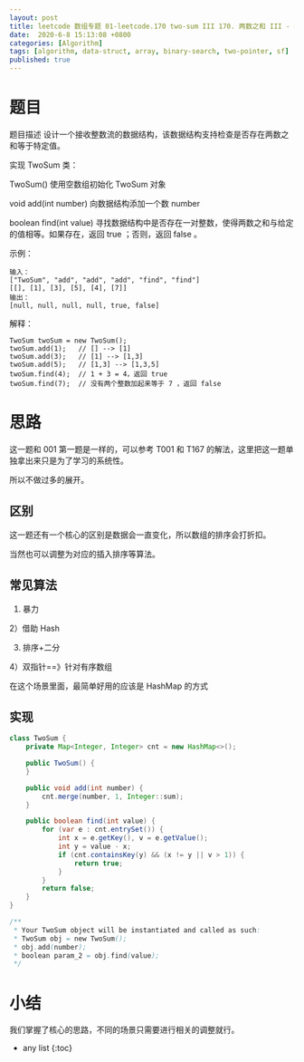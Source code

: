 ```yaml
---
layout: post
title: leetcode 数组专题 01-leetcode.170 two-sum III 170. 两数之和 III - 数据结构设计
date:  2020-6-8 15:13:08 +0800
categories: [Algorithm]
tags: [algorithm, data-struct, array, binary-search, two-pointer, sf]
published: true
---
```



# 题目

题目描述
设计一个接收整数流的数据结构，该数据结构支持检查是否存在两数之和等于特定值。

实现 TwoSum 类：

TwoSum() 使用空数组初始化 TwoSum 对象

void add(int number) 向数据结构添加一个数 number

boolean find(int value) 寻找数据结构中是否存在一对整数，使得两数之和与给定的值相等。如果存在，返回 true ；否则，返回 false 。
 
示例：

```
输入：
["TwoSum", "add", "add", "add", "find", "find"]
[[], [1], [3], [5], [4], [7]]
输出：
[null, null, null, null, true, false]
```

解释：

```
TwoSum twoSum = new TwoSum();
twoSum.add(1);   // [] --> [1]
twoSum.add(3);   // [1] --> [1,3]
twoSum.add(5);   // [1,3] --> [1,3,5]
twoSum.find(4);  // 1 + 3 = 4，返回 true
twoSum.find(7);  // 没有两个整数加起来等于 7 ，返回 false
```


# 思路

这一题和 001 第一题是一样的，可以参考 T001 和 T167 的解法，这里把这一题单独拿出来只是为了学习的系统性。

所以不做过多的展开。

## 区别

这一题还有一个核心的区别是数据会一直变化，所以数组的排序会打折扣。

当然也可以调整为对应的插入排序等算法。

## 常见算法

1) 暴力

2）借助 Hash

3) 排序+二分

4）双指针==》针对有序数组

在这个场景里面，最简单好用的应该是 HashMap 的方式

## 实现

```java
class TwoSum {
    private Map<Integer, Integer> cnt = new HashMap<>();

    public TwoSum() {
    }

    public void add(int number) {
        cnt.merge(number, 1, Integer::sum);
    }

    public boolean find(int value) {
        for (var e : cnt.entrySet()) {
            int x = e.getKey(), v = e.getValue();
            int y = value - x;
            if (cnt.containsKey(y) && (x != y || v > 1)) {
                return true;
            }
        }
        return false;
    }
}

/**
 * Your TwoSum object will be instantiated and called as such:
 * TwoSum obj = new TwoSum();
 * obj.add(number);
 * boolean param_2 = obj.find(value);
 */
```

# 小结

我们掌握了核心的思路，不同的场景只需要进行相关的调整就行。

* any list
{:toc}